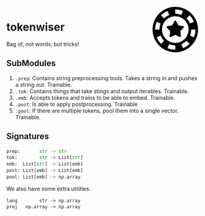 <img src="token.png" width=125 height=125 align="right">

# tokenwiser

Bag of, not words, but tricks!

## SubModules

1. `.prep`: Contains string preprocessing tools. Takes a string in and pushes a string out. Trainable. 
2. `.tok`: Contains things that take stings and output iterables. Trainable.
3. `.emb`: Accepts tokens and trains to be able to embed. Trainable.
4. `.post`: Is able to apply postprocessing. Trainable
5. `.pool`: If there are multiple tokens, pool them into a single vector. Trainable. 

## Signatures 

```python
prep:       str -> str
tok:        str -> List[str]
emb:  List[str] -> List[emb]
post: List[emb] -> List[emb]
pool: List[emb] -> np.array
```

We also have some extra utilities.

```
lang        str -> np.array
proj   np.array -> np.array
```
